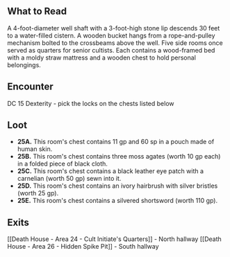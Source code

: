 ## What to Read
A 4-foot-diameter well shaft with a 3-foot-high stone lip descends 30 feet to a water-filled cistern. A wooden bucket hangs from a rope-and-pulley mechanism bolted to the crossbeams above the well.
Five side rooms once served as quarters for senior cultists. Each contains a wood-framed bed with a moldy straw mattress and a wooden chest to hold personal belongings. 

## Encounter
DC 15 Dexterity - pick the locks on the chests listed below

## Loot
- **25A.** This room's chest contains 11 gp and 60 sp in a pouch made of human skin.
- **25B.** This room's chest contains three moss agates (worth 10 gp each) in a folded piece of black cloth. 
- **25C.** This room's chest contains a black leather eye­ patch with a carnelian (worth 50 gp) sewn into it.
- **25D.** This room's chest contains an ivory hairbrush with silver bristles (worth 25 gp).
- **25E.** This room's chest contains a silvered shortsword (worth 110 gp).

## Exits
[[Death House - Area 24 - Cult Initiate's Quarters]] - North hallway
[[Death House - Area 26 - Hidden Spike Pit]] - South hallway